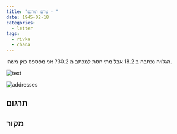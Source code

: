 ```yaml
---
title: "טרם תורגם - "
date: 1945-02-18
categories:
  - letter
tags:
  - rivka
  - chana
---
```


הגלויה נכתבה ב 18.2 אבל מתייחסת למכתב מ 30.2?
אני מפספס כאן משהו.

![text](/pupko-papers/assets/images/1945-02-18-content.jpg)

![addresses](/pupko-papers/assets/images/1945-02-18-addresses.jpg)

## תרגום


## מקור
